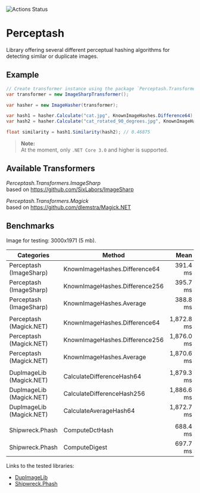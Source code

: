 ![Actions Status](https://github.com/aikidos/Perceptash/workflows/build/badge.svg)

Perceptash
===

Library offering several different perceptual hashing algorithms for detecting similar or duplicate images.

Example
---

```csharp
// Create transformer instance using the package `Perceptash.Transformers.ImageSharp`.
var transformer = new ImageSharpTransformer();

var hasher = new ImageHasher(transformer);

var hash1 = hasher.Calculate("cat.jpg", KnownImageHashes.Difference64);
var hash2 = hasher.Calculate("cat_rotated_90_degrees.jpg", KnownImageHashes.Difference64);

float similarity = hash1.Similarity(hash2); // 0.46875
```

> **Note:**  
At the moment, only `.NET Core 3.0` and higher is supported.

Available Transformers
---

*Perceptash.Transformers.ImageSharp*  
based on https://github.com/SixLabors/ImageSharp  

*Perceptash.Transformers.Magick*  
based on https://github.com/dlemstra/Magick.NET

Benchmarks
--

Image for testing: 3000x1971 (5 mb).

|               Categories |                         Method |       Mean |   Allocated |
|------------------------- |------------------------------- |-----------:|------------:|
| Perceptash (ImageSharp)  | KnownImageHashes.Difference64  |   391.4 ms |    48.25 KB |
| Perceptash (ImageSharp)  | KnownImageHashes.Difference256 |   395.7 ms |     40.8 KB |
| Perceptash (ImageSharp)  | KnownImageHashes.Average       |   388.8 ms |    49.44 KB |
|                          |                                |            |             |
| Perceptash (Magick.NET)  | KnownImageHashes.Difference64  | 1,872.8 ms |    13.13 KB |
| Perceptash (Magick.NET)  | KnownImageHashes.Difference256 | 1,876.0 ms |     13.5 KB |
| Perceptash (Magick.NET)  | KnownImageHashes.Average       | 1,870.6 ms |    14.41 KB |
|                          |                                |            |             |
| DupImageLib (Magick.NET) | CalculateDifferenceHash64      | 1,879.3 ms |    34.17 KB |
| DupImageLib (Magick.NET) | CalculateDifferenceHash256     | 1,886.6 ms |    35.02 KB |
| DupImageLib (Magick.NET) | CalculateAverageHash64         | 1,872.7 ms |    34.33 KB |
|                          |                                |            |             |
| Shipwreck.Phash          | ComputeDctHash                 |   688.4 ms | 56371.38 KB |
| Shipwreck.Phash          | ComputeDigest                  |   697.7 ms |  58466.2 KB |

Links to the tested libraries:

* [DupImageLib](https://github.com/Quickshot/DupImageLib)
* [Shipwreck.Phash](https://github.com/pgrho/phash)
